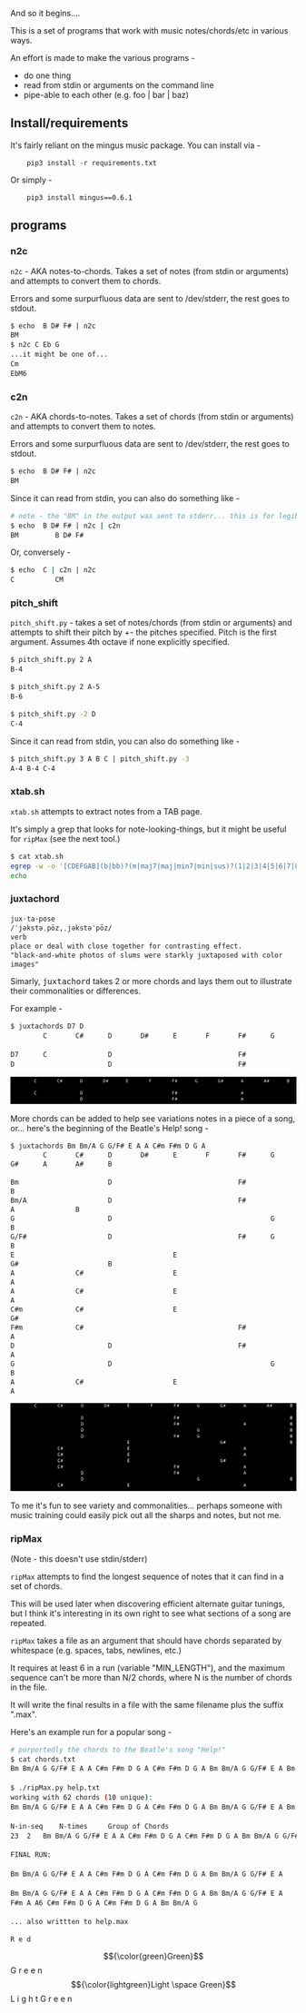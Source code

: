 And so it begins....

This is a set of programs that work with music notes/chords/etc in various ways.

An effort is made to make the various programs -

- do one thing
- read from stdin or arguments on the command line
- pipe-able to each other (e.g. foo | bar | baz)

## Install/requirements

It's fairly reliant on the mingus music package. You can install via -
```
    pip3 install -r requirements.txt
```
Or simply -
```
    pip3 install mingus==0.6.1
```

## programs

### n2c

``n2c`` - AKA notes-to-chords. Takes a set of notes (from stdin or arguments) and attempts to convert them to chords.

Errors and some surpurfluous data are sent to /dev/stderr, the rest goes to stdout.

```bash
$ echo  B D# F# | n2c
BM
$ n2c C Eb G
...it might be one of...
Cm
EbM6
```

### c2n

``c2n`` - AKA chords-to-notes. Takes a set of chords (from stdin or arguments) and attempts to convert them to notes.

Errors and some surpurfluous data are sent to /dev/stderr, the rest goes to stdout.
```bash
$ echo  B D# F# | n2c
BM
```
Since it can read from stdin, you can also do something like -
```bash
# note - the "BM" in the output was sent to stderr... this is for legibility but also permits easier piping
$ echo  B D# F# | n2c | c2n
BM         B D# F#
```
Or, conversely -
```bash
$ echo  C | c2n | n2c
C          CM
```

### pitch_shift

``pitch_shift.py`` - takes a set of notes/chords (from stdin or arguments) and attempts to shift their pitch
by +- the pitches specified. Pitch is the first argument. Assumes 4th octave if none explicitly specified.

```bash
$ pitch_shift.py 2 A
B-4
```

```bash
$ pitch_shift.py 2 A-5
B-6
```

```bash
$ pitch_shift.py -2 D
C-4
```

Since it can read from stdin, you can also do something like -
```bash
$ pitch_shift.py 3 A B C | pitch_shift.py -3
A-4 B-4 C-4
```

### xtab.sh

``xtab.sh`` attempts to extract notes from a TAB page.

It's simply a grep that looks for note-looking-things, but it might be useful for ``ripMax`` (see the next tool.)

```bash
$ cat xtab.sh
egrep -w -o '[CDEFGAB](b|bb)?(m|maj7|maj|min7|min|sus)?(1|2|3|4|5|6|7|8|9)?(#)?(/[CDEFGAB])?(b|bb)?(m|maj7|maj|min7|min|sus)?(1|2|3|4|5|6|7|8|9)?(#)?' "$1" | tr '\n' ' '
echo
```

### juxtachord

```
jux·ta·pose
/ˈjəkstəˌpōz,ˌjəkstəˈpōz/
verb
place or deal with close together for contrasting effect.
"black-and-white photos of slums were starkly juxtaposed with color images"
```
Simarly, <tt>juxtachord</tt> takes 2 or more chords and lays them out to illustrate their commonalities or differences.

For example -

```bash
$ juxtachords D7 D
        C       C#      D       D#      E       F       F#      G       G#      A       A#      B

D7      C               D                               F#                      A
D                       D                               F#                      A
```

<img src="d7-d.svg">

More chords can be added to help see variations notes in a piece of a song, or... here's the beginning
of the Beatle's Help! song -

    $ juxtachords Bm Bm/A G G/F# E A A C#m F#m D G A
            C       C#      D       D#      E       F       F#      G       G#      A       A#      B

    Bm                      D                               F#                                      B
    Bm/A                    D                               F#                      A               B
    G                       D                                       G                               B
    G/F#                    D                               F#      G                               B
    E                                       E                               G#                      B
    A               C#                      E                                       A
    A               C#                      E                                       A
    C#m             C#                      E                               G#
    F#m             C#                                      F#                      A
    D                       D                               F#                      A
    G                       D                                       G                               B
    A               C#                      E                                       A

<img src="help.svg">


To me it's fun to see variety and commonalities... perhaps someone with music training could easily
pick out all the sharps and notes, but not me.

### ripMax

(Note - this doesn't use stdin/stderr)

``ripMax`` attempts to find the longest sequence of notes that it can find in a set of chords.

This will be used later when discovering efficient alternate guitar tunings, but I think it's interesting in its own right to see what sections of a song are repeated.

``ripMax`` takes a file as an argument that should have chords separated by whitespace (e.g. spaces, tabs, newlines, etc.)

It requires at least 6 in a run (variable "MIN_LENGTH"), and the maximum sequence can't be more than N/2 chords, where N is the number of chords in the file.

It will write the final results in a file with the same filename plus the suffix ".max".

Here's an example run for a popular song -
```bash
# purportedly the chords to the Beatle's song "Help!"
$ cat chords.txt
Bm Bm/A G G/F# E A A C#m F#m D G A C#m F#m D G A Bm Bm/A G G/F# E A Bm Bm/A G G/F# E A A C#m F#m D G A C#m F#m D G A Bm Bm/A G G/F# E A F#m A A6 C#m F#m D G A C#m F#m D G A Bm Bm/A G

$ ./ripMax.py help.txt
working with 62 chords (10 unique):
Bm Bm/A G G/F# E A A C#m F#m D G A C#m F#m D G A Bm Bm/A G G/F# E A Bm Bm/A G G/F# E A A C#m F#m D G A C#m F#m D G A Bm Bm/A G G/F# E A F#m A A6 C#m F#m D G A C#m F#m D G A Bm Bm/A G

N-in-seq    N-times     Group of Chords
23  2   Bm Bm/A G G/F# E A A C#m F#m D G A C#m F#m D G A Bm Bm/A G G/F# E A

FINAL RUN:

Bm Bm/A G G/F# E A A C#m F#m D G A C#m F#m D G A Bm Bm/A G G/F# E A

Bm Bm/A G G/F# E A A C#m F#m D G A C#m F#m D G A Bm Bm/A G G/F# E A
F#m A A6 C#m F#m D G A C#m F#m D G A Bm Bm/A G

... also writtten to help.max
```


    R e d
$${\color{green}Green}$$    G r e e n
$${\color{lightgreen}Light \space Green}$$  L i g h t G r e e n

